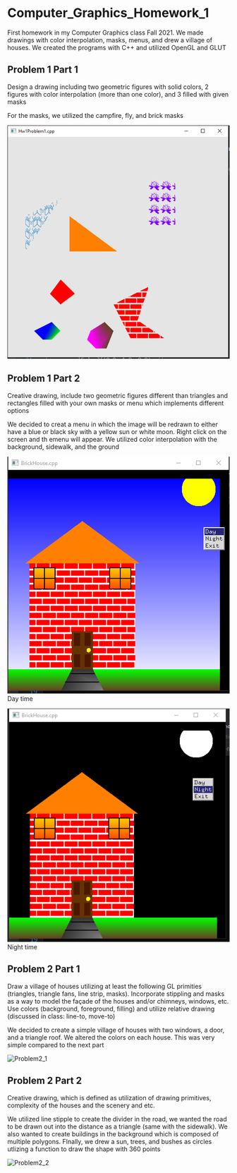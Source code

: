 # Computer_Graphics_Homework_1
First homework in my Computer Graphics class Fall 2021. We made drawings with color interpolation, masks, menus, and drew a village of houses. We created the programs with C++ and utilized OpenGL and GLUT

## Problem 1 Part 1
Design a drawing including two geometric figures with solid colors, 2 figures with color interpolation (more than one color), and 3 filled with given masks

For the masks, we utilized the campfire, fly, and brick masks

![Problem1_1](/Images/Hw1Problem1.PNG)

## Problem 1 Part 2 
Creative drawing, include two geometric figures different than triangles and rectangles filled with your own masks or menu which implements different options

We decided to creat a menu in which the image will be redrawn to either have a blue or black sky with a yellow sun or white moon. Right click on the screen and th emenu will appear. We utilized color interpolation with the background, sidewalk, and the ground

![Problem1_2](/Images/Hw1Problem1Creative_1.PNG)
Day time


![Problem1_2](/Images/Hw1Problem1Creative_2.PNG)
Night time

## Problem 2 Part 1
Draw a village of houses utilizing at least the following GL primities (triangles, triangle fans, line strip, masks). Incorporate stippling and masks as a way to model the façade of the houses and/or chimneys, windows, etc. Use colors (background, foreground, filling) and utilize relative drawing (discussed in class: line-to, move-to)

We decided to create a simple village of houses with two windows, a door, and a triangle roof. We altered the colors on each house. This was very simple compared to the next part

![Problem2_1](/Images/Hw2Problem2.PNG)

## Problem 2 Part 2
Creative drawing, which is defined as utilization of drawing primitives, complexity of the houses and the scenery and etc. 

We utilized line stipple to create the divider in the road, we wanted the road to be drawn out into the distance as a triangle (same with the sidewalk). We also wanted to create buildings in the background which is composed of multiple polygons. FInally, we drew a sun, trees, and bushes as circles utlizing a function to draw the shape with 360 points

![Problem2_2](/Images/Hw2Problem2Creative.PNG)
